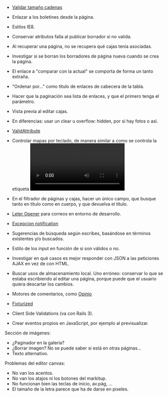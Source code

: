 * [Validar tamaño cadenas](https://github.com/rubiety/validates_lengths_from_database)
* Enlazar a los boletines desde la página.
* Estilos IE8.

* Conservar atributos falla al publicar borrador si no valida.
* Al recuperar una página, no se recupera qué cajas tenía asociadas.
* Investigar si se borran los borradores de página nueva cuando se crea la página.
* El enlace a "comparar con la actual" se comporta de forma un tanto extraña.
* "Ordenar por..." como título de enlaces de cabecera de la tabla.
* Hacer que la paginación sea lista de enlaces, y que el primero tenga el parámetro.
* Vista previa al editar cajas.
* En diferencias: usar un clear u overflow: hidden, por si hay fotos o así.
* [ValidAttribute](https://github.com/bcardarella/valid_attribute)
* Controlar mapas por teclado, de manera similar a como se controla la etiqueta <video>, y manteniendo la opción de usar el ratón.
* En el filtrador de páginas y cajas, hacer un único campo, que busque tanto en título como en cuerpo, y que devuelva el título.

* [Leter Opener](https://github.com/ryanb/letter_opener) para correos en entorno de desarrollo.
* [Excepcion notification](https://github.com/smartinez87/exception_notification)
* Sugerencias de búsqueda según escribes, basándose en términos existentes y/o buscados.
* Estilo de los input en función de si son válidos o no.
* Investigar en qué casos es mejor responder con JSON a las peticiones AJAX en vez de con HTML.
* Buscar usos de almacenamiento local. Uno erróneo: conservar lo que se estaba escribiendo al editar una página, porque puede que el usuario quiera descartar los cambios.
* Motores de comentarios, como [Opinio](https://github.com/Draiken/opinio)
* [Fixturized](https://github.com/szarski/Fixturized)
* Client Side Validations (va con Rails 3).
* Crear eventos propios en JavaScript, por ejemplo al previsualizar.

Sección de imágenes:
* ¿Paginador en la galería?
* ¿Borrar imagen? No se puede saber si está en otras páginas...
* Texto alternativo.

Problemas del editor canvas:
* No van los acentos.
* No van los atajos ni los botones del markitup.
* No funcionan bien las teclas de inicio, av.pág, ...
* El tamaño de la letra parece que ha de darse en pixeles.
